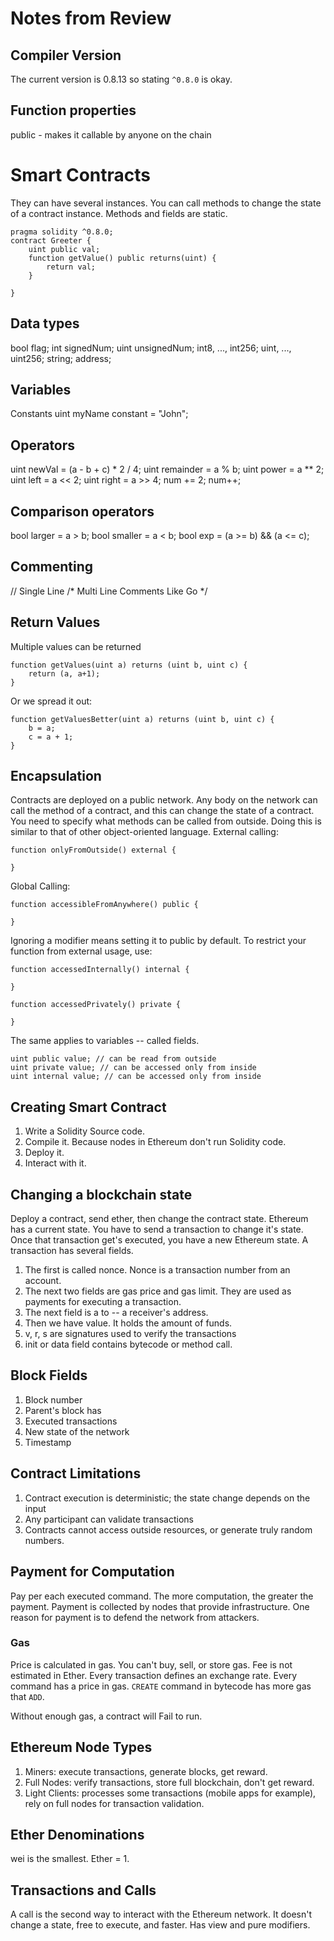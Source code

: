 # Notes from Review 

## Compiler Version
The current version is 0.8.13 so stating ```^0.8.0``` is okay.

## Function properties
public - makes it callable by anyone on the chain

# Smart Contracts
They can have several instances. You can call methods to change the state of a contract instance. Methods and fields are static.

```solidity
pragma solidity ^0.8.0;
contract Greeter {
    uint public val;
    function getValue() public returns(uint) {
        return val;
    }

}
```

## Data types
bool flag; 
int signedNum;
uint unsignedNum;
int8, ..., int256;
uint, ..., uint256;
string;
address;

## Variables
Constants
uint myName constant = "John";

## Operators
uint newVal = (a - b + c) * 2 / 4;
uint remainder = a % b;
uint power = a ** 2;
uint left = a << 2;
uint right = a >> 4;
num += 2;
num++;

## Comparison operators
bool larger = a > b;
bool smaller = a < b;
bool exp = (a >= b) && (a <= c);

## Commenting
// Single Line
/* Multi
Line 
Comments
Like 
Go
*/

## Return Values
Multiple values can be returned
```solidity
function getValues(uint a) returns (uint b, uint c) {
    return (a, a+1);
}
```

Or we spread it out:
```solidity
function getValuesBetter(uint a) returns (uint b, uint c) {
    b = a;
    c = a + 1;
}
```

## Encapsulation
Contracts are deployed on a public network. Any body on the network can call the method of a contract, and 
this can change the state of a contract. You need to specify what methods can be called from outside.
Doing this is similar to that of other object-oriented language.
External calling:

```solidity
function onlyFromOutside() external {

}
```

Global Calling:
```solidity
function accessibleFromAnywhere() public {

}
```

Ignoring a modifier means setting it to public by default. To restrict your function from external usage, use:

```solidity
function accessedInternally() internal {

}

function accessedPrivately() private {

}

```

The same applies to variables -- called fields. 
```solidity
uint public value; // can be read from outside
uint private value; // can be accessed only from inside
uint internal value; // can be accessed only from inside
```

## Creating Smart Contract
1. Write a Solidity Source code.
2. Compile it. Because nodes in Ethereum don't run Solidity code.
3. Deploy it.
4. Interact with it.

## Changing a blockchain state
Deploy a contract, send ether, then change the contract state. Ethereum has a current state. You have to send a transaction to change it's state. Once that transaction get's executed, you have a new Ethereum state.
A transaction has several fields. 
1. The first is called nonce. Nonce is a transaction number from an account. 
2. The next two fields are gas price and gas limit. They are used as payments for executing a transaction.
3. The next field is a to -- a receiver's address.
4. Then we have value. It holds the amount of funds.
5. v, r, s are signatures used to verify the transactions
6. init or data field contains bytecode or method call. 

## Block Fields
1. Block number
2. Parent's block has
3. Executed transactions
4. New state of the network
5. Timestamp

## Contract Limitations
1. Contract execution is deterministic; the state change depends on the input
2. Any participant can validate transactions
3. Contracts cannot access outside resources, or generate truly random numbers.

## Payment for Computation
Pay per each executed command. 
The more computation, the greater the payment.
Payment is collected by nodes that provide infrastructure.
One reason for payment is to defend the network from attackers. 
### Gas
Price is calculated in gas. You can't buy, sell, or store gas. Fee is not estimated in Ether. Every transaction defines an exchange rate.
Every command has a price in gas. ```CREATE``` command in bytecode has more gas that ```ADD```.

Without enough gas, a contract will Fail to run. 

## Ethereum Node Types
1. Miners: execute transactions, generate blocks, get reward.
2. Full Nodes: verify transactions, store full blockchain, don't get reward.
3. Light Clients: processes some transactions (mobile apps for example), rely on full nodes for transaction validation.

## Ether Denominations
wei is the smallest. Ether = 1.

## Transactions and Calls
A call is the second way to interact with the Ethereum network. It doesn't change a state, free to execute, and faster.
Has view and pure modifiers.
